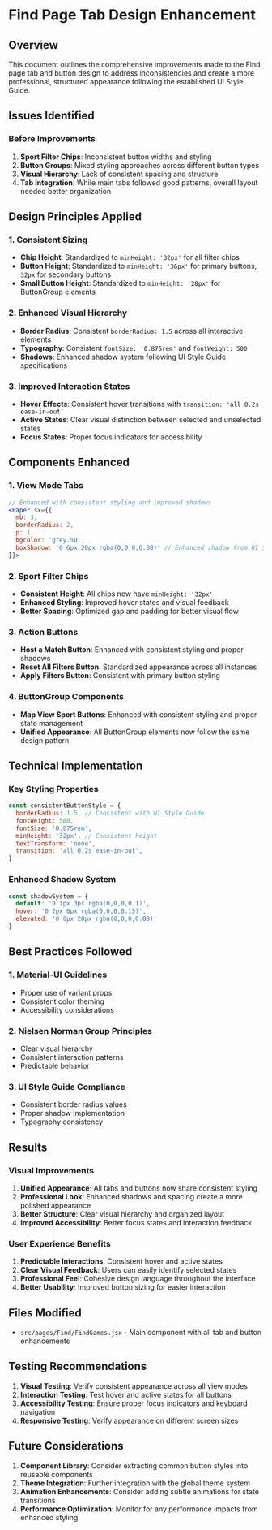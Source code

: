 # Find Page Tab Design Enhancement

## Overview
This document outlines the comprehensive improvements made to the Find page tab and button design to address inconsistencies and create a more professional, structured appearance following the established UI Style Guide.

## Issues Identified

### Before Improvements
1. **Sport Filter Chips**: Inconsistent button widths and styling
2. **Button Groups**: Mixed styling approaches across different button types  
3. **Visual Hierarchy**: Lack of consistent spacing and structure
4. **Tab Integration**: While main tabs followed good patterns, overall layout needed better organization

## Design Principles Applied

### 1. Consistent Sizing
- **Chip Height**: Standardized to `minHeight: '32px'` for all filter chips
- **Button Height**: Standardized to `minHeight: '36px'` for primary buttons, `32px` for secondary buttons
- **Small Button Height**: Standardized to `minHeight: '28px'` for ButtonGroup elements

### 2. Enhanced Visual Hierarchy
- **Border Radius**: Consistent `borderRadius: 1.5` across all interactive elements
- **Typography**: Consistent `fontSize: '0.875rem'` and `fontWeight: 500`
- **Shadows**: Enhanced shadow system following UI Style Guide specifications

### 3. Improved Interaction States
- **Hover Effects**: Consistent hover transitions with `transition: 'all 0.2s ease-in-out'`
- **Active States**: Clear visual distinction between selected and unselected states
- **Focus States**: Proper focus indicators for accessibility

## Components Enhanced

### 1. View Mode Tabs
```jsx
// Enhanced with consistent styling and improved shadows
<Paper sx={{ 
  mb: 3, 
  borderRadius: 2, 
  p: 1, 
  bgcolor: 'grey.50',
  boxShadow: '0 6px 20px rgba(0,0,0,0.08)' // Enhanced shadow from UI Style Guide
}}>
```

### 2. Sport Filter Chips
- **Consistent Height**: All chips now have `minHeight: '32px'`
- **Enhanced Styling**: Improved hover states and visual feedback
- **Better Spacing**: Optimized gap and padding for better visual flow

### 3. Action Buttons
- **Host a Match Button**: Enhanced with consistent styling and proper shadows
- **Reset All Filters Button**: Standardized appearance across all instances
- **Apply Filters Button**: Consistent with primary button styling

### 4. ButtonGroup Components
- **Map View Sport Buttons**: Enhanced with consistent styling and proper state management
- **Unified Appearance**: All ButtonGroup elements now follow the same design pattern

## Technical Implementation

### Key Styling Properties
```jsx
const consistentButtonStyle = {
  borderRadius: 1.5, // Consistent with UI Style Guide
  fontWeight: 500,
  fontSize: '0.875rem',
  minHeight: '32px', // Consistent height
  textTransform: 'none',
  transition: 'all 0.2s ease-in-out',
}
```

### Enhanced Shadow System
```jsx
const shadowSystem = {
  default: '0 1px 3px rgba(0,0,0,0.1)',
  hover: '0 2px 6px rgba(0,0,0,0.15)',
  elevated: '0 6px 20px rgba(0,0,0,0.08)'
}
```

## Best Practices Followed

### 1. Material-UI Guidelines
- Proper use of variant props
- Consistent color theming
- Accessibility considerations

### 2. Nielsen Norman Group Principles
- Clear visual hierarchy
- Consistent interaction patterns
- Predictable behavior

### 3. UI Style Guide Compliance
- Consistent border radius values
- Proper shadow implementation
- Typography consistency

## Results

### Visual Improvements
1. **Unified Appearance**: All tabs and buttons now share consistent styling
2. **Professional Look**: Enhanced shadows and spacing create a more polished appearance
3. **Better Structure**: Clear visual hierarchy and organized layout
4. **Improved Accessibility**: Better focus states and interaction feedback

### User Experience Benefits
1. **Predictable Interactions**: Consistent hover and active states
2. **Clear Visual Feedback**: Users can easily identify selected states
3. **Professional Feel**: Cohesive design language throughout the interface
4. **Better Usability**: Improved button sizing for easier interaction

## Files Modified
- `src/pages/Find/FindGames.jsx` - Main component with all tab and button enhancements

## Testing Recommendations
1. **Visual Testing**: Verify consistent appearance across all view modes
2. **Interaction Testing**: Test hover and active states for all buttons
3. **Accessibility Testing**: Ensure proper focus indicators and keyboard navigation
4. **Responsive Testing**: Verify appearance on different screen sizes

## Future Considerations
1. **Component Library**: Consider extracting common button styles into reusable components
2. **Theme Integration**: Further integration with the global theme system
3. **Animation Enhancements**: Consider adding subtle animations for state transitions
4. **Performance Optimization**: Monitor for any performance impacts from enhanced styling
